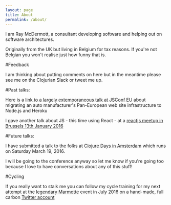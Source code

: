 ```yaml
---
layout: page
title: About
permalink: /about/
---
```


I am Ray McDermott, a consultant developing software and helping out on software architectures.

Originally from the UK but living in Belgium for tax reasons. If you're not Belgian you won't realise just how funny that is.

#Feedback

I am thinking about putting comments on here but in the meantime please see me on the Clojurian Slack or tweet me up.

#Past talks:

Here is a [link to a largely extemporaneous talk at JSConf EU][js-conf] about migrating an auto manufacturer's Pan-European web site infrastructure to Node.js and Heroku 

I gave another talk about JS - this time using React - at a [reactjs meetup in Brussels 13th January 2016][react-js]

#Future talks:

I have submitted a talk to the folks at [Clojure Days in Amsterdam][clojure-days] which runs on Saturday March 19, 2016. 

I will be going to the conference anyway so let me know if you're going too because I love to have conversations about any of this stuff!

#Cycling

If you really want to stalk me you can follow my cycle training for my next attempt at the [legendary Marmotte][marmotte] event in July 2016 on a hand-made, full carbon [Twitter account][rays-bike]


[cloj-tv]: https://www.youtube.com/user/ClojureTV
[js-conf]: https://www.youtube.com/watch?v=JlRHyg60vvI
[react-js]: https://www.youtube.com/watch?v=u07thvFbBvw
[clojure-days]: http://www.ticketbase.com/events/dutch-clojure-days-2016
[marmotte]: http://www.sport.be/marmottegranfondoseries/en/
[rays-bike]: https://twitter.com/raymondos_bike